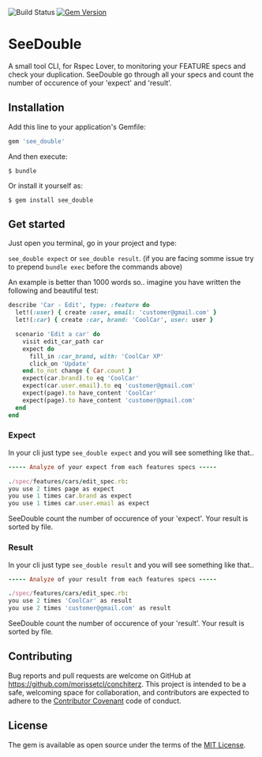![Build Status](https://img.shields.io/circleci/build/github/morissetcl/see_double/master)
[![Gem Version](https://badge.fury.io/rb/see_double.svg)](https://badge.fury.io/rb/see_double)
# SeeDouble

A small tool CLI, for Rspec Lover, to monitoring your FEATURE specs and check your duplication.
SeeDouble go through all your specs and count the number of occurence of your 'expect'
 and 'result'.

## Installation

Add this line to your application's Gemfile:

```ruby
gem 'see_double'
```

And then execute:

    $ bundle

Or install it yourself as:

    $ gem install see_double

## Get started
Just open you terminal, go in your project and type:

`see_double expect` or `see_double result`.
(if you are facing somme issue try to prepend `bundle exec` before the commands above)

An example is better than 1000 words so.. imagine you have written the following and beautiful test:

```ruby
describe 'Car - Edit', type: :feature do
  let!(:user) { create :user, email: 'customer@gmail.com' }
  let!(:car) { create :car, brand: 'CoolCar', user: user }

  scenario 'Edit a car' do
    visit edit_car_path car
    expect do
      fill_in :car_brand, with: 'CoolCar XP'
      click_on 'Update'
    end.to_not change { Car.count }
    expect(car.brand).to eq 'CoolCar'
    expect(car.user.email).to eq 'customer@gmail.com'
    expect(page).to have_content 'CoolCar'
    expect(page).to have_content 'customer@gmail.com'
  end
end
```

### Expect

In your cli just type `see_double expect` and you will see something like that..

```ruby
----- Analyze of your expect from each features specs -----

./spec/features/cars/edit_spec.rb:
you use 2 times page as expect
you use 1 times car.brand as expect
you use 1 times car.user.email as expect
```

SeeDouble count the number of occurence of your 'expect'. Your result is sorted by file.

### Result

In your cli just type `see_double result` and you will see something like that..

```ruby
----- Analyze of your result from each features specs -----

./spec/features/cars/edit_spec.rb:
you use 2 times 'CoolCar' as result
you use 2 times 'customer@gmail.com' as result
```

SeeDouble count the number of occurence of your 'result'. Your result is sorted by file.

## Contributing

Bug reports and pull requests are welcome on GitHub at https://github.com/morissetcl/conchiterz. This project is intended to be a safe, welcoming space for collaboration, and contributors are expected to adhere to the [Contributor Covenant](http://contributor-covenant.org) code of conduct.


## License

The gem is available as open source under the terms of the [MIT License](http://opensource.org/licenses/MIT).
